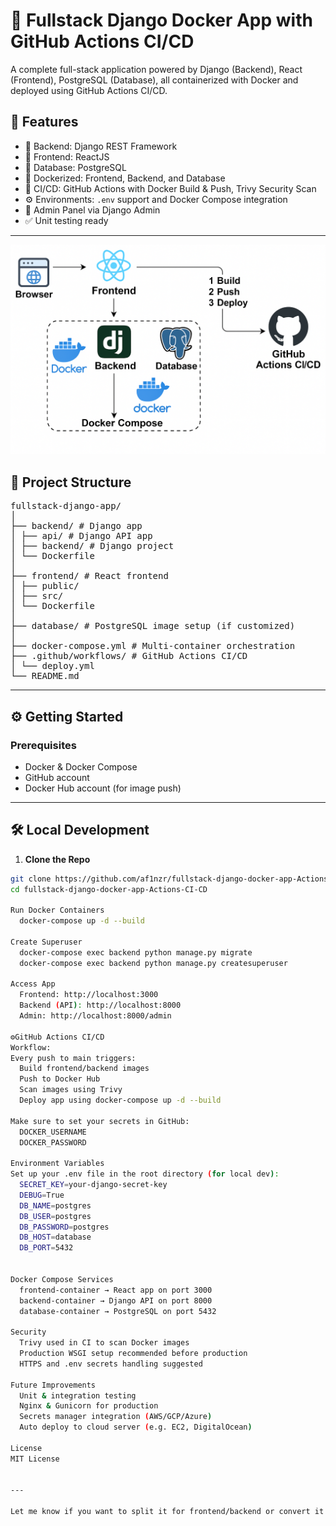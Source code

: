 # 🐳 Fullstack Django Docker App with GitHub Actions CI/CD

A complete full-stack application powered by Django (Backend), React (Frontend), PostgreSQL (Database), all containerized with Docker and deployed using GitHub Actions CI/CD.

## 🚀 Features

- 🔧 Backend: Django REST Framework
- 🎨 Frontend: ReactJS
- 🐘 Database: PostgreSQL
- 🐳 Dockerized: Frontend, Backend, and Database
- 🔁 CI/CD: GitHub Actions with Docker Build & Push, Trivy Security Scan
- ⚙️ Environments: `.env` support and Docker Compose integration
- 🔐 Admin Panel via Django Admin
- ✅ Unit testing ready

---

![Architecture](https://raw.githubusercontent.com/af1nzr/fullstack-django-docker-app-Actions-CI-CD/main/docs/architecture.png.png)

## 📁 Project Structure
<pre>
fullstack-django-app/
│
├── backend/ # Django app
│ ├── api/ # Django API app
│ ├── backend/ # Django project
│ └── Dockerfile
│
├── frontend/ # React frontend
│ ├── public/
│ ├── src/
│ └── Dockerfile
│
├── database/ # PostgreSQL image setup (if customized)
│
├── docker-compose.yml # Multi-container orchestration
├── .github/workflows/ # GitHub Actions CI/CD
│ └── deploy.yml
└── README.md
</pre>


---

## ⚙️ Getting Started

### Prerequisites

- Docker & Docker Compose
- GitHub account
- Docker Hub account (for image push)

---

## 🛠️ Local Development

1. **Clone the Repo**

```bash
git clone https://github.com/af1nzr/fullstack-django-docker-app-Actions-CI-CD.git
cd fullstack-django-docker-app-Actions-CI-CD

Run Docker Containers
  docker-compose up -d --build

Create Superuser
  docker-compose exec backend python manage.py migrate
  docker-compose exec backend python manage.py createsuperuser

Access App
  Frontend: http://localhost:3000
  Backend (API): http://localhost:8000
  Admin: http://localhost:8000/admin

⚙GitHub Actions CI/CD
Workflow:
Every push to main triggers:
  Build frontend/backend images
  Push to Docker Hub
  Scan images using Trivy
  Deploy app using docker-compose up -d --build

Make sure to set your secrets in GitHub:
  DOCKER_USERNAME
  DOCKER_PASSWORD

Environment Variables
Set up your .env file in the root directory (for local dev):
  SECRET_KEY=your-django-secret-key
  DEBUG=True
  DB_NAME=postgres
  DB_USER=postgres
  DB_PASSWORD=postgres
  DB_HOST=database
  DB_PORT=5432


Docker Compose Services
  frontend-container → React app on port 3000
  backend-container → Django API on port 8000
  database-container → PostgreSQL on port 5432

Security
  Trivy used in CI to scan Docker images
  Production WSGI setup recommended before production
  HTTPS and .env secrets handling suggested

Future Improvements
  Unit & integration testing
  Nginx & Gunicorn for production
  Secrets manager integration (AWS/GCP/Azure)
  Auto deploy to cloud server (e.g. EC2, DigitalOcean)

License
MIT License


---

Let me know if you want to split it for frontend/backend or convert it to a project wiki format.

